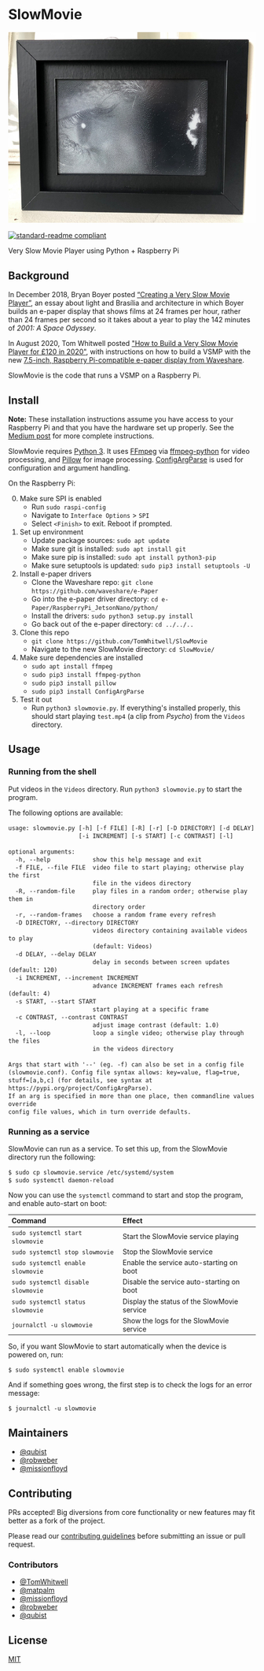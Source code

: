# SlowMovie

![](Extras/img.jpg)

[![standard-readme compliant](https://img.shields.io/badge/readme%20style-standard-brightgreen.svg?style=flat-square)](https://github.com/RichardLitt/standard-readme)

Very Slow Movie Player using Python + Raspberry Pi

## Background

In December 2018, Bryan Boyer posted [“Creating a Very Slow Movie Player”](https://medium.com/s/story/very-slow-movie-player-499f76c48b62), an essay about light and Brasília and architecture in which Boyer builds an e-paper display that shows films at 24 frames per hour, rather than 24 frames per second so it takes about a year to play the 142 minutes of _2001: A Space Odyssey_.

In August 2020, Tom Whitwell posted ["How to Build a Very Slow Movie Player for £120 in 2020"](https://debugger.medium.com/how-to-build-a-very-slow-movie-player-in-2020-c5745052e4e4), with instructions on how to build a VSMP with the new [7.5-inch, Raspberry Pi-compatible e-paper display from Waveshare](https://www.waveshare.com/product/displays/e-paper/epaper-1/7.5inch-e-paper-hat.htm).

SlowMovie is the code that runs a VSMP on a Raspberry Pi.

## Install

**Note:** These installation instructions assume you have access to your Raspberry Pi and that you have the hardware set up properly. See the [Medium post](https://debugger.medium.com/how-to-build-a-very-slow-movie-player-in-2020-c5745052e4e4) for more complete instructions.

SlowMovie requires [Python 3](https://www.python.org). It uses [FFmpeg](https://ffmpeg.org) via [ffmpeg-python](https://pypi.org/project/ffmpeg-python) for video processing, and [Pillow](https://python-pillow.org) for image processing. [ConfigArgParse](https://pypi.org/project/ConfigArgParse) is used for configuration and argument handling.

On the Raspberry Pi:

0. Make sure SPI is enabled
   * Run `sudo raspi-config`
   * Navigate to `Interface Options` > `SPI`
   * Select `<Finish>` to exit. Reboot if prompted.
1. Set up environment
   * Update package sources: `sudo apt update`
   * Make sure git is installed: `sudo apt install git`
   * Make sure pip is installed: `sudo apt install python3-pip`
   * Make sure setuptools is updated: `sudo pip3 install setuptools -U`
2. Install e-paper drivers
   * Clone the Waveshare repo: `git clone https://github.com/waveshare/e-Paper`
   * Go into the e-paper driver directory: `cd e-Paper/RaspberryPi_JetsonNano/python/`
   * Install the drivers: `sudo python3 setup.py install`
   * Go back out of the e-paper directory: `cd ../../..`
3. Clone this repo
   * `git clone https://github.com/TomWhitwell/SlowMovie`
   * Navigate to the new SlowMovie directory: `cd SlowMovie/`
4. Make sure dependencies are installed
   * `sudo apt install ffmpeg`
   * `sudo pip3 install ffmpeg-python`
   * `sudo pip3 install pillow`
   * `sudo pip3 install ConfigArgParse`
5. Test it out
   * Run `python3 slowmovie.py`. If everything's installed properly, this should start playing `test.mp4` (a clip from _Psycho_) from the `Videos` directory.

## Usage

### Running from the shell

Put videos in the `Videos` directory. Run `python3 slowmovie.py` to start the program.

The following options are available:

```
usage: slowmovie.py [-h] [-f FILE] [-R] [-r] [-D DIRECTORY] [-d DELAY]
                    [-i INCREMENT] [-s START] [-c CONTRAST] [-l]

optional arguments:
  -h, --help            show this help message and exit
  -f FILE, --file FILE  video file to start playing; otherwise play the first
                        file in the videos directory
  -R, --random-file     play files in a random order; otherwise play them in
                        directory order
  -r, --random-frames   choose a random frame every refresh
  -D DIRECTORY, --directory DIRECTORY
                        videos directory containing available videos to play
                        (default: Videos)
  -d DELAY, --delay DELAY
                        delay in seconds between screen updates (default: 120)
  -i INCREMENT, --increment INCREMENT
                        advance INCREMENT frames each refresh (default: 4)
  -s START, --start START
                        start playing at a specific frame
  -c CONTRAST, --contrast CONTRAST
                        adjust image contrast (default: 1.0)
  -l, --loop            loop a single video; otherwise play through the files
                        in the videos directory

Args that start with '--' (eg. -f) can also be set in a config file
(slowmovie.conf). Config file syntax allows: key=value, flag=true,
stuff=[a,b,c] (for details, see syntax at https://pypi.org/project/ConfigArgParse).
If an arg is specified in more than one place, then commandline values override
config file values, which in turn override defaults.
```

### Running as a service

SlowMovie can run as a service. To set this up, from the SlowMovie directory run the following:

```
$ sudo cp slowmovie.service /etc/systemd/system
$ sudo systemctl daemon-reload
```

Now you can use the `systemctl` command to start and stop the program, and enable auto-start on boot:

| Command                            | Effect                                      |
|:-----------------------------------|:--------------------------------------------|
| `sudo systemctl start slowmovie`   | Start the SlowMovie service playing         |
| `sudo systemctl stop slowmovie`    | Stop the SlowMovie service                  |
| `sudo systemctl enable slowmovie`  | Enable the service auto-starting on boot    |
| `sudo systemctl disable slowmovie` | Disable the service auto-starting on boot   |
| `sudo systemctl status slowmovie`  | Display the status of the SlowMovie service |
| `journalctl -u slowmovie`          | Show the logs for the SlowMovie service     |

So, if you want SlowMovie to start automatically when the device is powered on, run:

```
$ sudo systemctl enable slowmovie
```

And if something goes wrong, the first step is to check the logs for an error message:
```
$ journalctl -u slowmovie
```

## Maintainers

* [@qubist](https://github.com/qubist)
* [@robweber](https://github.com/robweber)
* [@missionfloyd](https://github.com/missionfloyd)

## Contributing

PRs accepted! Big diversions from core functionality or new features may fit better as a fork of the project.

Please read our [contributing guidelines](/.github/CONTRIBUTING.md) before submitting an issue or pull request.

### Contributors

* [@TomWhitwell](https://github.com/TomWhitwell)
* [@matpalm](https://github.com/matpalm)
* [@missionfloyd](https://github.com/missionfloyd)
* [@robweber](https://github.com/robweber)
* [@qubist](https://github.com/qubist)

## License

[MIT](/LICENSE)
